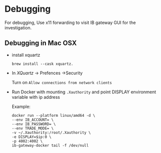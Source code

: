# Debugging

For debugging, Use x11 forwarding to visit IB gateway GUI for the investigation.

## Debugging in Mac OSX

- install xquartz

    ```
    brew install --cask xquartz.
    ```

- In *XQuartz* -> Prefences ->Security

    Turn on `Allow connections from network clients`

- Run Docker with mounting `.Xauthority` and point DISPLAY environment variable with ip address

    Example: 

    ```
    docker run --platform linux/amd64 -d \
    --env IB_ACCOUNT= \
    --env IB_PASSWORD= \
    --env TRADE_MODE= \
    -v ~/.Xauthority:/root/.Xauthority \
    -e DISPLAY=$ip:0 \
    -p 4002:4002 \
    ib-gateway-docker tail -f /dev/null
    ```

